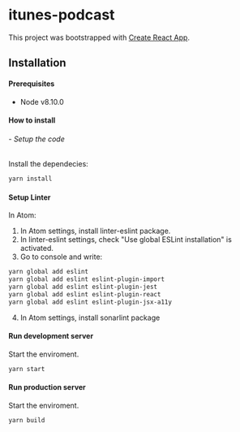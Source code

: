 # itunes-podcast #

This project was bootstrapped with [Create React App](https://github.com/facebook/create-react-app).


## Installation ##

#### Prerequisites ####
* Node v8.10.0

#### How to install ####

###### - Setup the code ######
Install the dependecies:
```bash
yarn install
```
#### Setup Linter ####
In Atom:
1. In Atom settings, install linter-eslint package.
2. In linter-eslint settings, check "Use global ESLint installation" is activated.
3. Go to console and write:
```bash
yarn global add eslint
yarn global add eslint eslint-plugin-import
yarn global add eslint eslint-plugin-jest
yarn global add eslint eslint-plugin-react
yarn global add eslint eslint-plugin-jsx-a11y
```
4. In Atom settings, install sonarlint package


#### Run development server ####

Start the enviroment.
```bash
yarn start
```

#### Run production server ####

Start the enviroment.
```bash
yarn build
```

